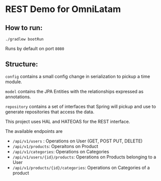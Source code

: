 # REST Demo for OmniLatam

## How to run:

```shell script
./gradlew bootRun
```

Runs by default on port `8080`

## Structure:

`config` contains a small config change in serialization to pickup a time module.

`model` contains the JPA Entities with the relationships expressed as annotations.

`repository` contains a set of interfaces that Spring will pickup and use to generate repositories that access the data.

This project uses HAL and HATEOAS for the REST interface.

The available endpoints are 

* `/api/v1/users` : Operations on User (GET, POST PUT, DELETE)
* `/api/v1/products`: Operaitons on Product
* `/api/v1/categories`: Operations on Categories
* `/api/v1/users/{id}/products`: Operations on Products belonging to a User
* `/api/v1/products/{id}/categories`: Operations on Categories of a product
